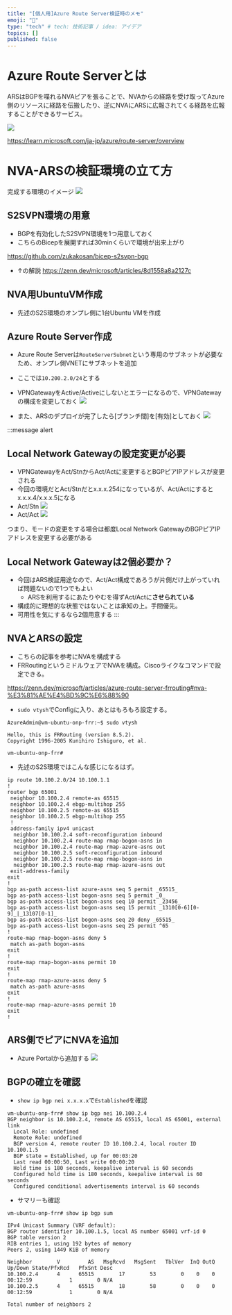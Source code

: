 ```yaml
---
title: "[個人用]Azure Route Server検証時のメモ"
emoji: "📑"
type: "tech" # tech: 技術記事 / idea: アイデア
topics: []
published: false
---
```

# Azure Route Serverとは
ARSはBGPを喋れるNVAピアを張ることで、NVAからの経路を受け取ってAzure側のリソースに経路を伝搬したり、逆にNVAにARSに広報されてくる経路を広報することができるサービス。

![](/images/20230804-arstest/route-server-overview.png)

https://learn.microsoft.com/ja-jp/azure/route-server/overview

# NVA-ARSの検証環境の立て方
完成する環境のイメージ
![](/images/20230804-arstest/architecture.png)


## S2SVPN環境の用意
- BGPを有効化したS2SVPN環境を1つ用意しておく
- こちらのBicepを展開すれば30minくらいで環境が出来上がり

https://github.com/zukakosan/bicep-s2svpn-bgp

- ↑の解説
https://zenn.dev/microsoft/articles/8d1558a8a2127c

## NVA用UbuntuVM作成
- 先述のS2S環境のオンプレ側に1台Ubuntu VMを作成

## Azure Route Server作成
- Azure Route Serverは`RouteServerSubnet`という専用のサブネットが必要なため、オンプレ側VNETにサブネットを追加
- ここでは`10.200.2.0/24`とする
- VPNGatewayをActive/Activeにしないとエラーになるので、VPNGatewayの構成を変更しておく
![](/images/20230804-arstest/02.png)

- また、ARSのデプロイが完了したら[ブランチ間]を[有効]としておく
![](/images/20230804-arstest/05.png)

:::message alert
## Local Network Gatewayの設定変更が必要
- VPNGatewayをAct/StnからAct/Actに変更するとBGPピアIPアドレスが変更される
- 今回の環境だとAct/Stnだとx.x.x.254になっているが、Act/Actにするとx.x.x.4/x.x.x.5になる
- Act/Stn
![](/images/20230804-arstest/03.png)
- Act/Act
![](/images/20230804-arstest/04.png)

つまり、モードの変更をする場合は都度Local Network GatewayのBGPピアIPアドレスを変更する必要がある

## Local Network Gatewayは2個必要か？
- 今回はARS検証用途なので、Act/Act構成であろうが片側だけ上がっていれば問題ないので1つでもよい
    - ARSを利用するにあたりやむを得ずAct/Actに**させられている**
- 構成的に理想的な状態ではないことは承知の上。手間優先。
- 可用性を気にするなら2個用意する
:::


## NVAとARSの設定
- こちらの記事を参考にNVAを構成する
- FRRoutingというミドルウェアでNVAを構成。Ciscoライクなコマンドで設定できる。

https://zenn.dev/microsoft/articles/azure-route-server-frrouting#nva-%E3%81%AE%E4%BD%9C%E6%88%90

- `sudo vtysh`でConfigに入り、あとはもろもろ設定する。
```
AzureAdmin@vm-ubuntu-onp-frr:~$ sudo vtysh

Hello, this is FRRouting (version 8.5.2).
Copyright 1996-2005 Kunihiro Ishiguro, et al.

vm-ubuntu-onp-frr#
```
- 先述のS2S環境ではこんな感じになるはず。
```
ip route 10.100.2.0/24 10.100.1.1
!
router bgp 65001
 neighbor 10.100.2.4 remote-as 65515
 neighbor 10.100.2.4 ebgp-multihop 255
 neighbor 10.100.2.5 remote-as 65515
 neighbor 10.100.2.5 ebgp-multihop 255
 !
 address-family ipv4 unicast
  neighbor 10.100.2.4 soft-reconfiguration inbound
  neighbor 10.100.2.4 route-map rmap-bogon-asns in
  neighbor 10.100.2.4 route-map rmap-azure-asns out
  neighbor 10.100.2.5 soft-reconfiguration inbound
  neighbor 10.100.2.5 route-map rmap-bogon-asns in
  neighbor 10.100.2.5 route-map rmap-azure-asns out
 exit-address-family
exit
!
bgp as-path access-list azure-asns seq 5 permit _65515_
bgp as-path access-list bogon-asns seq 5 permit _0_
bgp as-path access-list bogon-asns seq 10 permit _23456_
bgp as-path access-list bogon-asns seq 15 permit _1310[0-6][0-9]_|_13107[0-1]_
bgp as-path access-list bogon-asns seq 20 deny _65515_
bgp as-path access-list bogon-asns seq 25 permit ^65
!
route-map rmap-bogon-asns deny 5
 match as-path bogon-asns
exit
!
route-map rmap-bogon-asns permit 10
exit
!
route-map rmap-azure-asns deny 5
 match as-path azure-asns
exit
!
route-map rmap-azure-asns permit 10
exit
!
```
## ARS側でピアにNVAを追加
- Azure Portalから追加する
![](/images/20230804-arstest/01.png)

## BGPの確立を確認
- `show ip bgp nei x.x.x.x`で`Established`を確認
```
vm-ubuntu-onp-frr# show ip bgp nei 10.100.2.4
BGP neighbor is 10.100.2.4, remote AS 65515, local AS 65001, external link
  Local Role: undefined
  Remote Role: undefined
  BGP version 4, remote router ID 10.100.2.4, local router ID 10.100.1.5
  BGP state = Established, up for 00:03:20
  Last read 00:00:50, Last write 00:00:20
  Hold time is 180 seconds, keepalive interval is 60 seconds
  Configured hold time is 180 seconds, keepalive interval is 60 seconds
  Configured conditional advertisements interval is 60 seconds
```

- サマリーも確認
```
vm-ubuntu-onp-frr# show ip bgp sum

IPv4 Unicast Summary (VRF default):
BGP router identifier 10.100.1.5, local AS number 65001 vrf-id 0
BGP table version 2
RIB entries 1, using 192 bytes of memory
Peers 2, using 1449 KiB of memory

Neighbor        V         AS   MsgRcvd   MsgSent   TblVer  InQ OutQ  Up/Down State/PfxRcd   PfxSnt Desc
10.100.2.4      4      65515        17        53        0    0    0 00:12:59            1        0 N/A
10.100.2.5      4      65515        18        58        0    0    0 00:12:59            1        0 N/A

Total number of neighbors 2

```